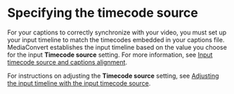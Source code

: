 # Specifying the timecode source<a name="set-the-timecode-source-settings"></a>

For your captions to correctly synchronize with your video, you must set up your input timeline to match the timecodes embedded in your captions file\. MediaConvert establishes the input timeline based on the value you choose for the input **Timecode source** setting\. For more information, see [Input timecode source and captions alignment](about-input-timecode-source-and-captions-alignment.md)\.

For instructions on adjusting the **Timecode source** setting, see [Adjusting the input timeline with the input timecode source](timecode-input.md)\.